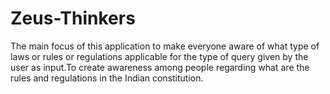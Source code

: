 # Zeus-Thinkers

The main focus of this application to make everyone aware of what type of laws or rules or regulations applicable for the type of query given by the user as input.To create awareness among people regarding what are the rules and regulations in the Indian constitution.
